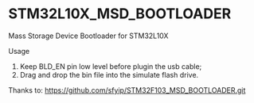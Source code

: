 # STM32L10X_MSD_BOOTLOADER
Mass Storage Device Bootloader for STM32L10X

Usage
1. Keep BLD_EN pin low level before plugin the usb cable;
2. Drag and drop the bin file into the simulate flash drive.


Thanks to:
https://github.com/sfyip/STM32F103_MSD_BOOTLOADER.git
